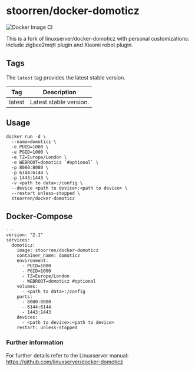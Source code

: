 # stoorren/docker-domoticz

![Docker Image CI](https://github.com/svdtoorren/docker-domoticz/workflows/Docker%20Image%20CI/badge.svg)

This is a fork of linuxserver/docker-domoticz with personal customizations: include zigbee2mqtt plugin and Xiaomi robot plugin.

## Tags

The `latest` tag provides the latest stable version.

| Tag | Description |
| :----: | --- |
| latest | Latest stable version. |

## Usage

```
docker run -d \
  --name=domoticz \
  -e PUID=1000 \
  -e PGID=1000 \
  -e TZ=Europe/London \
  -e WEBROOT=domoticz `#optional` \
  -p 8080:8080 \
  -p 6144:6144 \
  -p 1443:1443 \
  -v <path to data>:/config \
  --device <path to device>:<path to device> \
  --restart unless-stopped \
  stoorren/docker-domoticz
```

## Docker-Compose

```
---
version: "2.1"
services:
  domoticz:
    image: stoorren/docker-domoticz
    container_name: domoticz
    environment:
      - PUID=1000
      - PGID=1000
      - TZ=Europe/London
      - WEBROOT=domoticz #optional
    volumes:
      - <path to data>:/config
    ports:
      - 8080:8080
      - 6144:6144
      - 1443:1443
    devices:
      - <path to device>:<path to device>
    restart: unless-stopped  
```

### Further information

For further details refer to the Linuxserver manual: https://github.com/linuxserver/docker-domoticz
